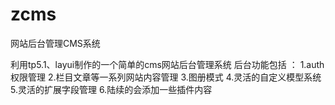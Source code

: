 # zcms
网站后台管理CMS系统

利用tp5.1、layui制作的一个简单的cms网站后台管理系统
后台功能包括 ：
1.auth权限管理
2.栏目文章等一系列网站内容管理
3.图册模式
4.灵活的自定义模型系统
5.灵活的扩展字段管理
6.陆续的会添加一些插件内容
